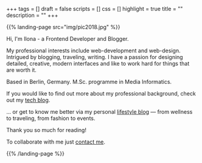 +++
tags = []
draft = false
scripts = []
css = []
highlight = true
title = ""
description = ""
+++

{{% landing-page src="img/pic2018.jpg" %}}

<!-- ## Front-End Web Developer & IT-Blogger -->

Hi, I'm Ilona - a Frontend Developer and Blogger.

My professional interests include web-development and web-design.
Intrigued by blogging, traveling, writing. I have a passion for designing detailed, creative, modern interfaces and like to work hard for things that are worth it.

Based in Berlin, Germany. M.Sc. programme in Media Informatics.

If you would like to find out more about my professional background, check out my [tech blog](/blog/).

... or get to know me better via my personal [lifestyle blog](/lifestyle/) ― from wellness to traveling, from fashion to events.

Thank you so much for reading!

To collaborate with me just [contact me](mailto:ilona@ilonacodes.com).

{{% /landing-page %}}